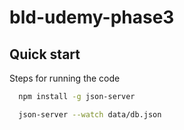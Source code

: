 # bld-udemy-phase3
## Quick start
Steps for running the code
```bash
  npm install -g json-server
```
```bash
  json-server --watch data/db.json 
```
